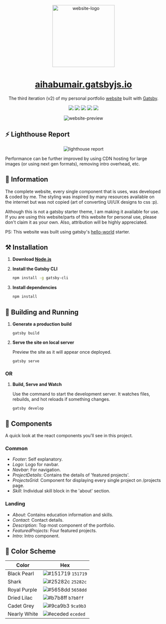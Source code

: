 <p align="center">
  <img src="https://user-images.githubusercontent.com/55903466/142420460-91b641f2-3bde-4452-8349-7629df1ee19e.png" alt="website-logo" width="200px">
</p>

<h1 align="center">
  <a href="https://aihabumair.gatsbyjs.io">
    aihabumair.gatsbyjs.io
  </a>
</h1>

<p align="center">The third iteration (v2) of my personal portfolio <a href="https://aihabumair.gatsbyjs.io">website</a> built with <a href="https://www.gatsbyjs.com/">Gatsby</a>.</p>

<p align="center">
  <img src="https://img.shields.io/badge/React-20232A?style=for-the-badge&logo=react&logoColor=61DAFB" />
  <img src="https://img.shields.io/badge/Gatsby-663399?style=for-the-badge&logo=gatsby&logoColor=white" />
  <img src="https://img.shields.io/badge/JavaScript-323330?style=for-the-badge&logo=javascript&logoColor=F7DF1E" />
  <img src="https://img.shields.io/badge/CSS3-1572B6?style=for-the-badge&logo=css3&logoColor=white" />
  <img src="https://img.shields.io/badge/Figma-F24E1E?style=for-the-badge&logo=figma&logoColor=white" />
</p>

<p align="center">
  <img src="https://user-images.githubusercontent.com/55903466/142421228-12d970cc-0327-4f8e-bcb0-f0da4763eead.png" alt="website-preview" />
<p>

## ⚡ Lighthouse Report
<p align="center">
  <img src="https://user-images.githubusercontent.com/55903466/142427622-b1655c8b-7b89-4910-9d60-2660ce2ea39b.png" alt="lighthouse report" />
</p>

Performance can be further improved by using CDN hosting for large images (or using next gen formats), removing intro overhead, etc.


## 📣 Information

The complete website, every single component that is uses, was developed & coded by me. The styling was inspired by many resources available on the internet but was not copied (art of converting UI/UX designs to css :p).

Although this is not a gatsby starter theme, I am making it available for use. If you are using this website/parts of this website for personal use, please don't claim it as your own. Also, attribution will be highly appreciated.

PS: This website was built using gatsby's <a href="https://github.com/gatsbyjs/gatsby-starter-hello-world">hello-world</a> starter.


## ⚒ Installation

1. **Download <a href="https://nodejs.org/en/download/">Node.js</a>**

2. **Install the Gatsby CLI**

   ```sh
   npm install -g gatsby-cli
   
3. **Install dependencies**

   ```sh
   npm install
   ```


## 🚀 Building and Running

1.  **Generate a production build**

    ```shell
    gatsby build
    ```

2.  **Serve the site on local server**

    Preview the site as it will appear once deployed.

    ```shell
    gatsby serve
    ```

### OR

1.  **Build, Serve and Watch**

     Use the command to start the development server. It watches files, rebuilds, and hot reloads if something changes.
     
     ```shell
     gatsby develop
     ```


## 📂 Components

A quick look at the react components you'll see in this project.
  
### Common
  - *Footer*: Self explanatory.
  - *Logo*: Logo for navbar.
  - *Navbar*: For navigation.
  - *ProjectDetails*: Contains the details of 'featured projects'.
  - *ProjectsGrid*: Component for displaying every single project on /projects page.
  - *Skill*: Individual skill block in the 'about' section.

### Landing
  - *About*: Contains education information and skills.
  - *Contact*: Contact details.
  - *Description*: Top most component of the portfolio.
  - *FeaturedProjects*: Four featured projects.
  - *Intro*: Intro component. 


## 🎨 Color Scheme

| Color          | Hex                                                                |
| -------------- | ------------------------------------------------------------------ |
| Black Pearl    | ![#151719](https://via.placeholder.com/10/151719?text=+) `151719` |
| Shark          | ![#25282c](https://via.placeholder.com/10/25282c?text=+) `25282c` |
| Royal Purple   | ![#5658dd](https://via.placeholder.com/10/5658dd?text=+) `5658dd` |
| Dried Lilac    | ![#b7b8ff](https://via.placeholder.com/10/b7b8ff?text=+) `b7b8ff` |
| Cadet Grey     | ![#9ca9b3](https://via.placeholder.com/10/9ca9b3?text=+) `9ca9b3` |
| Nearly White   | ![#eceded](https://via.placeholder.com/10/eceded?text=+) `eceded` |
